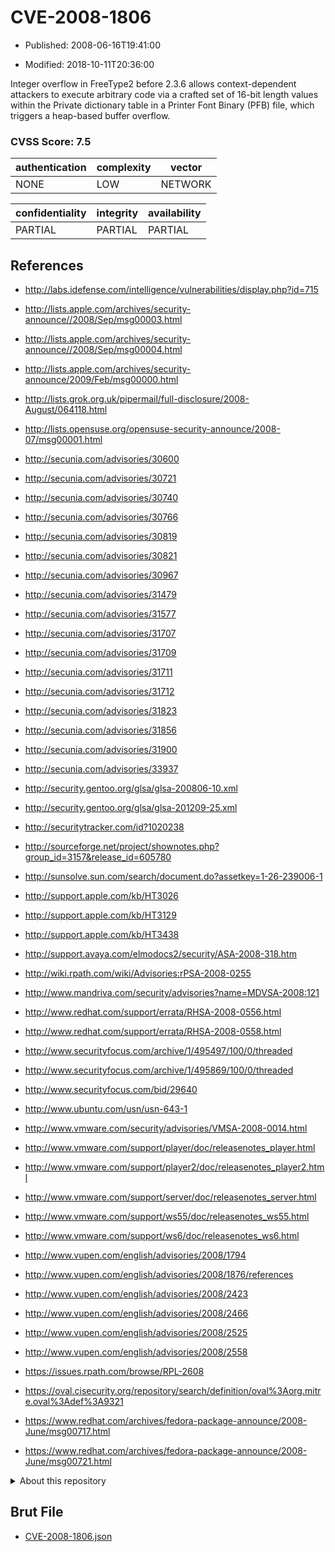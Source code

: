 # CVE-2008-1806

- Published: 2008-06-16T19:41:00

- Modified: 2018-10-11T20:36:00

Integer overflow in FreeType2 before 2.3.6 allows context-dependent attackers to execute arbitrary code via a crafted set of 16-bit length values within the Private dictionary table in a Printer Font Binary (PFB) file, which triggers a heap-based buffer overflow.

### CVSS Score: **7.5**

| authentication | complexity | vector |
| --- | --- | --- |
| NONE | LOW | NETWORK |

| confidentiality | integrity | availability |
| --- | --- | --- |
| PARTIAL | PARTIAL | PARTIAL |

## References

* http://labs.idefense.com/intelligence/vulnerabilities/display.php?id=715

* http://lists.apple.com/archives/security-announce//2008/Sep/msg00003.html

* http://lists.apple.com/archives/security-announce//2008/Sep/msg00004.html

* http://lists.apple.com/archives/security-announce/2009/Feb/msg00000.html

* http://lists.grok.org.uk/pipermail/full-disclosure/2008-August/064118.html

* http://lists.opensuse.org/opensuse-security-announce/2008-07/msg00001.html

* http://secunia.com/advisories/30600

* http://secunia.com/advisories/30721

* http://secunia.com/advisories/30740

* http://secunia.com/advisories/30766

* http://secunia.com/advisories/30819

* http://secunia.com/advisories/30821

* http://secunia.com/advisories/30967

* http://secunia.com/advisories/31479

* http://secunia.com/advisories/31577

* http://secunia.com/advisories/31707

* http://secunia.com/advisories/31709

* http://secunia.com/advisories/31711

* http://secunia.com/advisories/31712

* http://secunia.com/advisories/31823

* http://secunia.com/advisories/31856

* http://secunia.com/advisories/31900

* http://secunia.com/advisories/33937

* http://security.gentoo.org/glsa/glsa-200806-10.xml

* http://security.gentoo.org/glsa/glsa-201209-25.xml

* http://securitytracker.com/id?1020238

* http://sourceforge.net/project/shownotes.php?group_id=3157&release_id=605780

* http://sunsolve.sun.com/search/document.do?assetkey=1-26-239006-1

* http://support.apple.com/kb/HT3026

* http://support.apple.com/kb/HT3129

* http://support.apple.com/kb/HT3438

* http://support.avaya.com/elmodocs2/security/ASA-2008-318.htm

* http://wiki.rpath.com/wiki/Advisories:rPSA-2008-0255

* http://www.mandriva.com/security/advisories?name=MDVSA-2008:121

* http://www.redhat.com/support/errata/RHSA-2008-0556.html

* http://www.redhat.com/support/errata/RHSA-2008-0558.html

* http://www.securityfocus.com/archive/1/495497/100/0/threaded

* http://www.securityfocus.com/archive/1/495869/100/0/threaded

* http://www.securityfocus.com/bid/29640

* http://www.ubuntu.com/usn/usn-643-1

* http://www.vmware.com/security/advisories/VMSA-2008-0014.html

* http://www.vmware.com/support/player/doc/releasenotes_player.html

* http://www.vmware.com/support/player2/doc/releasenotes_player2.html

* http://www.vmware.com/support/server/doc/releasenotes_server.html

* http://www.vmware.com/support/ws55/doc/releasenotes_ws55.html

* http://www.vmware.com/support/ws6/doc/releasenotes_ws6.html

* http://www.vupen.com/english/advisories/2008/1794

* http://www.vupen.com/english/advisories/2008/1876/references

* http://www.vupen.com/english/advisories/2008/2423

* http://www.vupen.com/english/advisories/2008/2466

* http://www.vupen.com/english/advisories/2008/2525

* http://www.vupen.com/english/advisories/2008/2558

* https://issues.rpath.com/browse/RPL-2608

* https://oval.cisecurity.org/repository/search/definition/oval%3Aorg.mitre.oval%3Adef%3A9321

* https://www.redhat.com/archives/fedora-package-announce/2008-June/msg00717.html

* https://www.redhat.com/archives/fedora-package-announce/2008-June/msg00721.html

<details>
<summary>About this repository</summary> 

  This repository is part of the project [Live Hack CVE](https://github.com/Live-Hack-CVE). Main website can be found [www.live-hack.org](https://www.live-hack.org) 
  
  Made by [Sn0wAlice](https://github.com/Sn0wAlice) for the people that care about security and need to have a feed of the latest CVEs. Hope you enjoy it, don't forget to star the repo and follow me on [Twitter](https://twitter.com/Sn0wAlice) and [Github](https://github.com/Sn0wAlice). And that is my [personnal website](https://www.alice-snow.me/)

  - [Home Page](https://github.com/Live-Hack-CVE)
  - [Framework](https://github.com/Live-Hack-CVE/cve-framework)
  - [CVE database](https://github.com/Live-Hack-CVE/full_database)
  - [Changelog](https://github.com/Live-Hack-CVE/Changelog)
</details>

## Brut File

* [CVE-2008-1806.json](https://raw.githubusercontent.com/Live-Hack-CVE/full_database/main/cves/2008/CVE-2008-1806.json)

